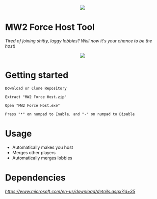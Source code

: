 <p align="center">
	<tr>
		<td align="center" style="padding=0;width=50%;">
			<img src="https://i.imgur.com/H8bJkMw.png" />
		</td>
	</tr>
	<tr>
		
# MW2 Force Host Tool

*Tired of joining shitty, laggy lobbies? Well now it's your chance to be the host!*

<p align="center">
	<tr>
		<td align="center" style="padding=0;width=50%;">
			<img src="https://i.imgur.com/qkdrhEh.png" />
		</td>
	</tr>
	<tr>
    

# Getting started
    
`Download or Clone Repository`

`Extract "MW2 Force Host.zip"`
		
`Open "MW2 Force Host.exe"`
		
`Press "*" on numpad to Enable, and "-" on numpad to Disable`

		
# Usage
    
- Automatically makes you host   
- Merges other players
- Automatically merges lobbies

# Dependencies 
		
*https://www.microsoft.com/en-us/download/details.aspx?id=35*
    
